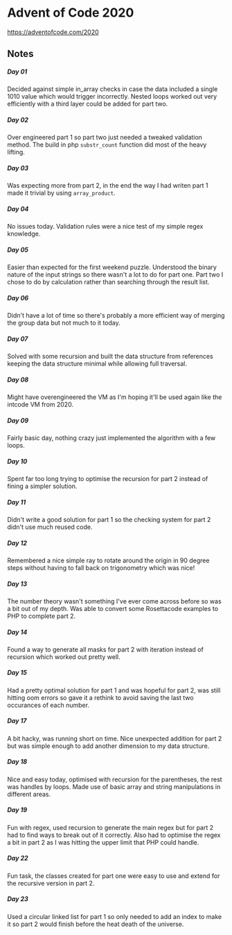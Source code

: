 # Advent of Code 2020

https://adventofcode.com/2020

## Notes

##### Day 01

Decided against simple in_array checks in case the data included a single 1010 value which would trigger incorrectly. Nested loops worked out very efficiently with a third layer could be added for part two.

##### Day 02

Over engineered part 1 so part two just needed a tweaked validation method. The build in php `substr_count` function did most of the heavy lifting.

##### Day 03

Was expecting more from part 2, in the end the way I had writen part 1 made it trivial by using `array_product`.

##### Day 04

No issues today. Validation rules were a nice test of my simple regex knowledge.

##### Day 05

Easier than expected for the first weekend puzzle. Understood the binary nature of the input strings so there wasn't a lot to do for part one. Part two I chose to do by calculation rather than searching through the result list.

##### Day 06

Didn't have a lot of time so there's probably a more efficient way of merging the group data but not much to it today.

##### Day 07

Solved with some recursion and built the data structure from references keeping the data structure minimal while allowing full traversal.

##### Day 08

Might have overengineered the VM as I'm hoping it'll be used again like the intcode VM from 2020.

##### Day 09

Fairly basic day, nothing crazy just implemented the algorithm with a few loops.

##### Day 10

Spent far too long trying to optimise the recursion for part 2 instead of fining a simpler solution.

##### Day 11

Didn't write a good solution for part 1 so the checking system for part 2 didn't use much reused code.

##### Day 12

Remembered a nice simple ray to rotate around the origin in 90 degree steps without having to fall back on trigonometry which was nice!

##### Day 13

The number theory wasn't something I've ever come across before so was a bit out of my depth. Was able to convert some Rosettacode examples to PHP to complete part 2.

##### Day 14

Found a way to generate all masks for part 2 with iteration instead of recursion which worked out pretty well.

##### Day 15

Had a pretty optimal solution for part 1 and was hopeful for part 2, was still hitting oom errors so gave it a rethink to avoid saving the last two occurances of each number.

##### Day 17

A bit hacky, was running short on time. Nice unexpected addition for part 2 but was simple enough to add another dimension to my data structure.

##### Day 18

Nice and easy today, optimised with recursion for the parentheses, the rest was handles by loops. Made use of basic array and string manipulations in different areas.

##### Day 19

Fun with regex, used recursion to generate the main regex but for part 2 had to find ways to break out of it correctly. Also had to optimise the regex a bit in part 2 as I was hitting the upper limit that PHP could handle.

##### Day 22

Fun task, the classes created for part one were easy to use and extend for the recursive version in part 2.

##### Day 23

Used a circular linked list for part 1 so only needed to add an index to make it so part 2 would finish before the heat death of the universe.
